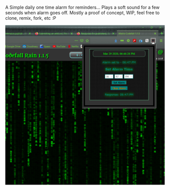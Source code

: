 A Simple daily one time alarm for reminders...
Plays a soft sound for a few seconds when alarm goes off.
Mostly a proof of concept, WIP, feel free to clone, remix, fork, etc :P

![](SimpleAlarmScreenshot.png)

